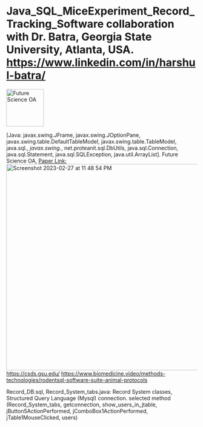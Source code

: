 # Java_SQL_MiceExperiment_Record_Tracking_Software collaboration with Dr. Batra, Georgia State University, Atlanta, USA.  https://www.linkedin.com/in/harshul-batra/
<img width="99" alt="Future Science OA" src="https://github.com/spawar2/Java_SQL_MiceExperiment_Record_Tracking_Software/assets/25118302/249347b4-0f2b-44d5-9cca-44b9c5ab3c16">

[Java: javax.swing.JFrame, javax.swing.JOptionPane, javax.swing.table.DefaultTableModel, javax.swing.table.TableModel, java.sql.*, javax.swing.*, net.proteanit.sql.DbUtils, java.sql.Connection, java.sql.Statement, java.sql.SQLException, java.util.ArrayList].
Future Science OA, [Paper Link:](https://www.ncbi.nlm.nih.gov/pubmed/30271620)
<img width="545" alt="Screenshot 2023-02-27 at 11 48 54 PM" src="https://user-images.githubusercontent.com/25118302/221758416-1c7ecf00-091f-4a90-a93b-7c5de61b19d3.png">
https://csds.gsu.edu/
https://www.biomedicine.video/methods-technologies/rodentsql-software-suite-animal-protocols

Record_DB.sql, Record_System_tabs.java: Record System classes, Structured Query Language (Mysql) connection.
selected method (Record_System_tabs, getconnection, show_users_in_jtable, jButton5ActionPerformed, jComboBox1ActionPerformed, jTable1MouseClicked, users)
